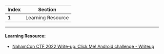 Index | Section
---   | ---
**1** | Learning Resource

---

#### Learning Resource:

* [NahamCon CTF 2022 Write-up: Click Me! Android challenge - Writeup](https://infosecwriteups.com/nahamcon-ctf-2022-write-up-click-me-android-challenge-63ccba7cb663)
